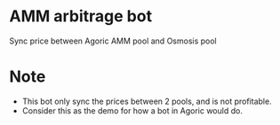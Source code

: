 # AMM arbitrage bot

Sync price between Agoric AMM pool and Osmosis pool

# Note

- This bot only sync the prices between 2 pools, and is not profitable.
- Consider this as the demo for how a bot in Agoric would do.
